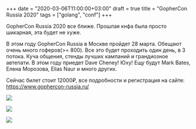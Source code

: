 +++
date = "2020-03-06T11:00:00+03:00"
draft = true
title = "GopherCon Russia 2020"
tags = ["golang", "conf"]
+++

GopherCon Russia 2020 все ближе. Прошлая кнфа была просто шикарная, эта будет не хуже.

В этом году GopherCon Russia в Москве пройдет 28 марта. Обещают очень много гоферов(>= 800). Все это будет проходить один день, в 3 потока. Куча общения, стенды лучших кампаний и грандиозное автепати. В этом году приедет Dave Cheney! Юху! Ещу будут Mark Bates, Елена Морозова, Elias Naur и много других.

Сейчас билет стоит 12000₽, все подробности и регистрация на сайте: https://www.gophercon-russia.ru/

![](/img/gopher-con-2020/1.JPG)

![](/img/gopher-con-2020/2.JPG)

![](/img/gopher-con-2020/2.JPG)


